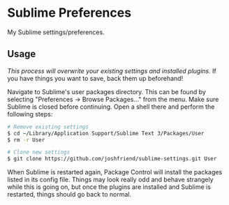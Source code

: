 # Sublime Preferences

My Sublime settings/preferences.

## Usage

*This process will overwrite your existing settings and installed plugins.*
If you have things you want to save, back them up beforehand!

Navigate to Sublime's user packages directory. This can be found by selecting
"Preferences -> Browse Packages..." from the menu. Make sure Sublime is closed
before continuing. Open a shell there and perform the following steps:

```bash
# Remove existing settings
$ cd ~/Library/Application Support/Sublime Text 3/Packages/User
$ rm -r User

# Clone new settings
$ git clone https://github.com/joshfriend/sublime-settings.git User
```

When Sublime is restarted again, Package Control will install the packages
listed in its config file. Things may look really odd and behave strangely
while this is going on, but once the plugins are installed and Sublime is
restarted, things should go back to normal.
